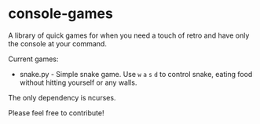 console-games
=============

A library of quick games for when you need a touch of retro and have only the console at your command.

Current games:
* snake.py - Simple snake game. Use ```w``` ```a``` ```s``` ```d``` to control snake, eating food without hitting yourself or any walls.

The only dependency is ncurses.

Please feel free to contribute!

